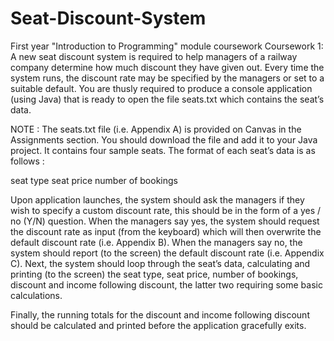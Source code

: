 # Seat-Discount-System
First year "Introduction to Programming" module coursework
Coursework 1:
A new seat discount system is required to help managers of a railway company determine how much discount they 
have given out. Every time the system runs, the discount rate may be specified by the managers or set to a suitable 
default. You are thusly required to produce a console application (using Java) that is ready to open the file seats.txt 
which contains the seat’s data. 
 
NOTE : The seats.txt file (i.e. Appendix A) is provided on Canvas in the Assignments section. 
You should download the file and add it to your Java project. 
It contains four sample seats. The format of each seat’s data is as follows : 
 
seat type 
seat price 
number of bookings 
 
Upon application launches, the system should ask the managers if they wish to specify a custom discount rate, this 
should be in the form of a yes / no (Y/N) question. When the managers say yes, the system should request the 
discount rate as input (from the keyboard) which will then overwrite the default discount rate (i.e. Appendix B). 
When the managers say no, the system should report (to the screen) the default discount rate (i.e. Appendix C). 
Next, the system should loop through the seat’s data, calculating and printing (to the screen) the seat type, seat 
price, number of bookings, discount and income following discount, the latter two requiring some basic 
calculations. 
 
Finally, the running totals for the discount and income following discount should be calculated and printed before 
the application gracefully exits.
